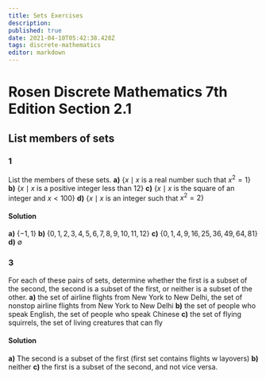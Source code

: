 ```yaml
---
title: Sets Exercises
description: 
published: true
date: 2021-04-10T05:42:38.428Z
tags: discrete-mathematics
editor: markdown
---
```


# Rosen Discrete Mathematics 7th Edition Section 2.1
## List members of sets

### 1 
List the members of these sets.
**a)** $\left\{x \mid x\right.$ is a real number such that $\left.x^{2}=1\right\}$
**b)** $\{x \mid x$ is a positive integer less than 12$\}$
**c)** $\{x \mid x$ is the square of an integer and $x<100\}$
**d)** $\left\{x \mid x\right.$ is an integer such that $\left.x^{2}=2\right\}$

#### Solution

**a)** $\{-1, 1 \}$
**b)** $\{0, 1, 2, 3, 4, 5, 6, 7, 8, 9, 10, 11, 12 \}$
**c)** $\{0, 1, 4, 9, 16, 25, 36, 49, 64, 81 \}$
**d)** $\emptyset$

### 3 
For each of these pairs of sets, determine whether the first
is a subset of the second, the second is a subset of the first,
or neither is a subset of the other.
**a)** the set of airline flights from New York to New Delhi,
the set of nonstop airline flights from New York to
New Delhi
**b)** the set of people who speak English, the set of people
who speak Chinese
**c)** the set of flying squirrels, the set of living creatures
that can fly
#### Solution
**a)** The second is a subset of the first (first set contains flights w layovers)
**b)** neither
**c)** the first is a subset of the second, and not vice versa.
